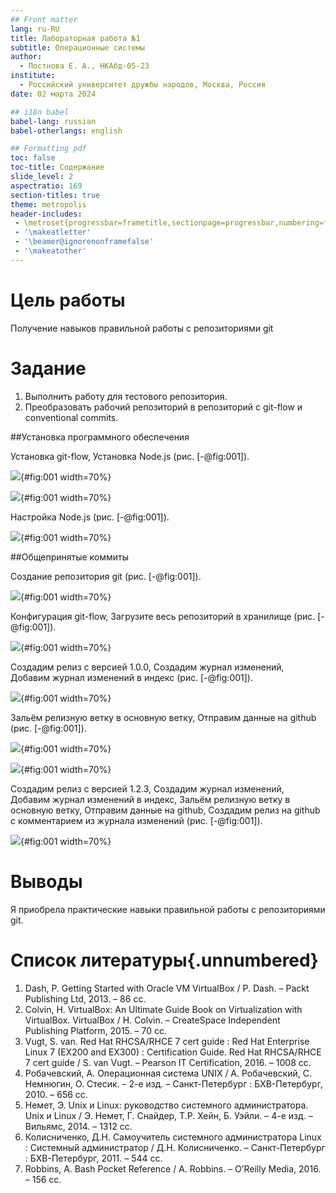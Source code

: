 ```yaml
---
## Front matter
lang: ru-RU
title: Лабораторная работа №1
subtitle: Операционные системы
author:
  - Постнова Е. А., НКАбд-05-23
institute:
  - Российский университет дружбы народов, Москва, Россия
date: 02 марта 2024

## i18n babel
babel-lang: russian
babel-otherlangs: english

## Formatting pdf
toc: false
toc-title: Содержание
slide_level: 2
aspectratio: 169
section-titles: true
theme: metropolis
header-includes:
 - \metroset{progressbar=frametitle,sectionpage=progressbar,numbering=fraction}
 - '\makeatletter'
 - '\beamer@ignorenonframefalse'
 - '\makeatother'
---
```


# Цель работы

Получение навыков правильной работы с репозиториями git

# Задание

1. Выполнить работу для тестового репозитория.
2. Преобразовать рабочий репозиторий в репозиторий с git-flow и conventional commits.

##Установка программного обеспечения

Установка git-flow, Установка Node.js (рис. [-@fig:001]).

![](image/1.bmp){#fig:001 width=70%}

![](image/2.bmp){#fig:001 width=70%}

Настройка Node.js (рис. [-@fig:001]).

![](image/3.bmp){#fig:001 width=70%}

##Общепринятые коммиты

Создание репозитория git (рис. [-@fig:001]).

![](image/4.bmp){#fig:001 width=70%}

Конфигурация git-flow, Загрузите весь репозиторий в хранилище (рис. [-@fig:001]).

![](image/5.bmp){#fig:001 width=70%}

Создадим релиз с версией 1.0.0, Создадим журнал изменений, Добавим журнал изменений в индекс (рис. [-@fig:001]).

![](image/8.bmp){#fig:001 width=70%}

Зальём релизную ветку в основную ветку, Отправим данные на github (рис. [-@fig:001]).

![](image/9.bmp){#fig:001 width=70%}

![](image/10.bmp){#fig:001 width=70%}

Создадим релиз с версией 1.2.3, Создадим журнал изменений, Добавим журнал изменений в индекс, Зальём релизную ветку в основную ветку, Отправим данные на github, Создадим релиз на github с комментарием из журнала изменений (рис. [-@fig:001]).

![](image/11.bmp){#fig:001 width=70%}

# Выводы

Я приобрела практические навыки правильной работы с репозиториями git.

# Список литературы{.unnumbered}

1. Dash, P. Getting Started with Oracle VM VirtualBox / P. Dash. – Packt Publishing Ltd, 2013. – 86 сс.
2. Colvin, H. VirtualBox: An Ultimate Guide Book on Virtualization with VirtualBox. VirtualBox / H. Colvin. – CreateSpace Independent Publishing Platform, 2015. – 70 сс.
3. Vugt, S. van. Red Hat RHCSA/RHCE 7 cert guide : Red Hat Enterprise Linux 7 (EX200 and EX300) : Certification Guide. Red Hat RHCSA/RHCE 7 cert guide / S. van Vugt. – Pearson IT Certification, 2016. – 1008 сс.
4. Робачевский, А. Операционная система UNIX / А. Робачевский, С. Немнюгин, О. Стесик. – 2-е изд. – Санкт-Петербург : БХВ-Петербург, 2010. – 656 сс.
5. Немет, Э. Unix и Linux: руководство системного администратора. Unix и Linux / Э. Немет, Г. Снайдер, Т.Р. Хейн, Б. Уэйли. – 4-е изд. – Вильямс, 2014. – 1312 сс.
6. Колисниченко, Д.Н. Самоучитель системного администратора Linux : Системный администратор / Д.Н. Колисниченко. – Санкт-Петербург : БХВ-Петербург, 2011. – 544 сс.
7. Robbins, A. Bash Pocket Reference / A. Robbins. – O’Reilly Media, 2016. – 156 сс.

